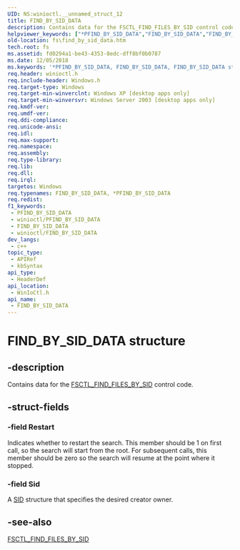 ```yaml
---
UID: NS:winioctl.__unnamed_struct_12
title: FIND_BY_SID_DATA
description: Contains data for the FSCTL_FIND_FILES_BY_SID control code.
helpviewer_keywords: ["*PFIND_BY_SID_DATA","FIND_BY_SID_DATA","FIND_BY_SID_DATA structure [Files]","PFIND_BY_SID_DATA","PFIND_BY_SID_DATA structure pointer [Files]","base.find_by_sid_data","fs.find_by_sid_data","winioctl/FIND_BY_SID_DATA","winioctl/PFIND_BY_SID_DATA"]
old-location: fs\find_by_sid_data.htm
tech.root: fs
ms.assetid: fd0294a1-be43-4353-8edc-dff8bf0b0787
ms.date: 12/05/2018
ms.keywords: '*PFIND_BY_SID_DATA, FIND_BY_SID_DATA, FIND_BY_SID_DATA structure [Files], PFIND_BY_SID_DATA, PFIND_BY_SID_DATA structure pointer [Files], base.find_by_sid_data, fs.find_by_sid_data, winioctl/FIND_BY_SID_DATA, winioctl/PFIND_BY_SID_DATA'
req.header: winioctl.h
req.include-header: Windows.h
req.target-type: Windows
req.target-min-winverclnt: Windows XP [desktop apps only]
req.target-min-winversvr: Windows Server 2003 [desktop apps only]
req.kmdf-ver: 
req.umdf-ver: 
req.ddi-compliance: 
req.unicode-ansi: 
req.idl: 
req.max-support: 
req.namespace: 
req.assembly: 
req.type-library: 
req.lib: 
req.dll: 
req.irql: 
targetos: Windows
req.typenames: FIND_BY_SID_DATA, *PFIND_BY_SID_DATA
req.redist: 
f1_keywords:
 - PFIND_BY_SID_DATA
 - winioctl/PFIND_BY_SID_DATA
 - FIND_BY_SID_DATA
 - winioctl/FIND_BY_SID_DATA
dev_langs:
 - c++
topic_type:
 - APIRef
 - kbSyntax
api_type:
 - HeaderDef
api_location:
 - WinIoCtl.h
api_name:
 - FIND_BY_SID_DATA
---
```


# FIND_BY_SID_DATA structure


## -description

Contains data for the 
   <a href="https://docs.microsoft.com/windows/desktop/api/winioctl/ni-winioctl-fsctl_find_files_by_sid">FSCTL_FIND_FILES_BY_SID</a> control 
   code.

## -struct-fields

### -field Restart

Indicates whether to restart the search. This member should be 1 on first call, so the search will start 
      from the root. For subsequent calls, this member should be zero so the search will resume at the point where it 
      stopped.

### -field Sid

A <a href="https://docs.microsoft.com/windows/desktop/api/winnt/ns-winnt-sid">SID</a> structure that specifies the desired creator 
      owner.

## -see-also

<a href="https://docs.microsoft.com/windows/desktop/api/winioctl/ni-winioctl-fsctl_find_files_by_sid">FSCTL_FIND_FILES_BY_SID</a>

